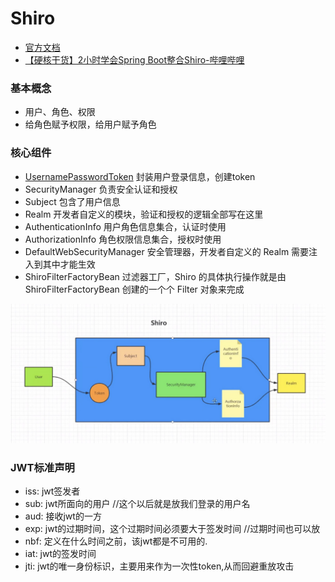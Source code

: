 # Shiro

- [官方文档](https://shiro.apache.org/documentation.html)
- [【硬核干货】2小时学会Spring Boot整合Shiro-哔哩哔哩](https://b23.tv/pY4xRcY)

### 基本概念

- 用户、角色、权限
- 给角色赋予权限，给用户赋予角色

### 核心组件

- [UsernamePasswordToken](https://shiro.apache.org/static/1.9.1/apidocs/org/apache/shiro/authc/UsernamePasswordToken.html)
  封装用户登录信息，创建token
- SecurityManager 负责安全认证和授权
- Subject 包含了用户信息
- Realm 开发者自定义的模块，验证和授权的逻辑全部写在这里
- AuthenticationInfo 用户角色信息集合，认证时使用
- AuthorizationInfo 角色权限信息集合，授权时使用
- DefaultWebSecurityManager 安全管理器，开发者自定义的 Realm 需要注入到其中才能生效
- ShiroFilterFactoryBean 过滤器工厂，Shiro 的具体执行操作就是由 ShiroFilterFactoryBean 创建的一个个 Filter 对象来完成

<p align="center">
        <img src="./img/shiro流程图.jpg" width="600"/>
</p>

### JWT标准声明

- iss: jwt签发者
- sub: jwt所面向的用户 //这个以后就是放我们登录的用户名
- aud: 接收jwt的一方
- exp: jwt的过期时间，这个过期时间必须要大于签发时间 //过期时间也可以放
- nbf: 定义在什么时间之前，该jwt都是不可用的.
- iat: jwt的签发时间
- jti: jwt的唯一身份标识，主要用来作为一次性token,从而回避重放攻击
